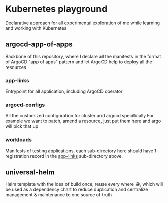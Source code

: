 # Kubernetes playground

Declarative approach for all experimental exploration of me while learning and working with Kubernetes

## argocd-app-of-apps

Backbone of this repository, where I declare all the manifests in the format of ArgoCD "app of apps" pattern and let ArgoCD help to deploy all the resources

### app-links

Entrypoint for all application, including ArgoCD operator

### argocd-configs

All the customized configuration for cluster and argocd specifically
For example we want to patch, amend a resource, just put them here and argo will pick that up

### workloads

Manifests of testing applications, each sub-directory here should have 1 registration record in the [app-links](#app-links) sub-directory above.

## universal-helm

Helm template with the idea of build once, reuse every where 😀, which will be used as a dependency chart to reduce duplication and centralize management & maintenance to one source of truth
